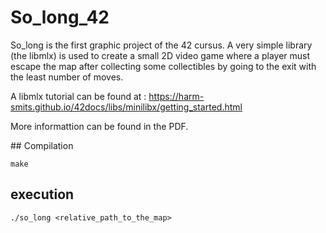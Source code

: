 # So_long_42

So_long is the first graphic project of the 42 cursus. A very simple library (the libmlx) is used to create a small 2D video game where a player must escape the map after collecting some collectibles by going to the exit with the least number of moves.

A libmlx tutorial can be found at : https://harm-smits.github.io/42docs/libs/minilibx/getting_started.html

More informattion can be found in the PDF.

## Compilation

```
make
```

## execution

```
./so_long <relative_path_to_the_map>
```
